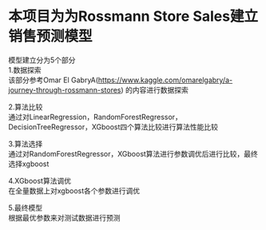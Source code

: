 本项目为为Rossmann Store Sales建立销售预测模型
===

模型建立分为5个部分<br>
  1.数据探索<br>
该部分参考Omar El GabryA(https://www.kaggle.com/omarelgabry/a-journey-through-rossmann-stores) 的内容进行数据探索

  2.算法比较<br>
通过对LinearRegression，RandomForestRegressor，DecisionTreeRegressor，XGboost四个算法比较进行算法性能比较

  3.算法选择<br>
通过对RandomForestRegressor，XGboost算法进行参数调优后进行比较，最终选择xgboost

  4.XGboost算法调优<br>
在全量数据上对xgboost各个参数进行调优

  5.最终模型<br>
根据最优参数来对测试数据进行预测
